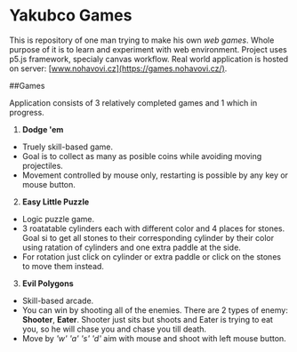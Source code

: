 # Yakubco Games

This is repository of one man trying to make his own *web games*.
Whole purpose of it is to learn and experiment with web environment. Project uses p5.js framework, specialy canvas workflow. Real world application is hosted on server: [www.nohavovi.cz](https://games.nohavovi.cz/).

##Games

Application consists of 3 relatively completed games and 1 which in progress.

1. **Dodge 'em**
- Truely skill-based game.
- Goal is to collect as many as posible coins while avoiding moving projectiles.
- Movement controlled by mouse only, restarting is possible by any key or mouse button.

2. **Easy Little Puzzle**
- Logic puzzle game.
- 3 roatatable cylinders each with different color and 4 places for stones. Goal si to get all stones to their corresponding cylinder by their color using ratation of cylinders and one extra paddle at the side.
- For rotation just click on cylinder or extra paddle or click on the stones to move them instead.

3. **Evil Polygons**
- Skill-based arcade.
- You can win by shooting all of the enemies. There are 2 types of enemy: **Shooter**, **Eater**. Shooter just sits but shoots and Eater is trying to eat you, so he will chase you and chase you till death.
- Move by *'w' 'a' 's' 'd'* aim with mouse and shoot with left mouse button.


